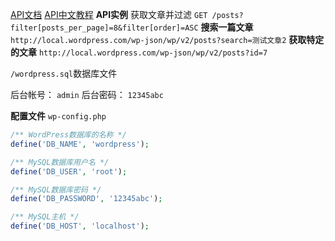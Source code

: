[API文档](http://v2.wp-api.org/reference/posts/)
[API中文教程](http://blog.csdn.net/su_tianbiao/article/details/50622682)
**API实例**
获取文章并过滤
`GET /posts?filter[posts_per_page]=8&filter[order]=ASC`
**搜索一篇文章**
`http://local.wordpress.com/wp-json/wp/v2/posts?search=测试文章2`
**获取特定的文章**
`http://local.wordpress.com/wp-json/wp/v2/posts?id=7`

`/wordpress.sql`数据库文件

后台帐号： `admin`
后台密码： `12345abc`

**配置文件**
`wp-config.php`

```php
/** WordPress数据库的名称 */
define('DB_NAME', 'wordpress');

/** MySQL数据库用户名 */
define('DB_USER', 'root');

/** MySQL数据库密码 */
define('DB_PASSWORD', '12345abc');

/** MySQL主机 */
define('DB_HOST', 'localhost');
```